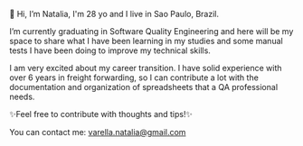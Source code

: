 👋 Hi, I’m Natalia, I'm 28 yo and I live in Sao Paulo, Brazil.

I’m currently graduating in Software Quality Engineering and here will be my space to share what I have been learning in my studies and some manual tests I have been doing to improve my technical skills.

I am very excited about my career transition.
I have solid experience with over 6 years in freight forwarding, so I can contribute a lot with the documentation and organization of spreadsheets that a QA professional needs.

✨Feel free to contribute with thoughts and tips!✨

You can contact me: varella.natalia@gmail.com

<!---
nataliavarellaq/nataliavarellaq is a ✨ special ✨ repository because its `README.md` (this file) appears on your GitHub profile.
You can click the Preview link to take a look at your changes.
--->
